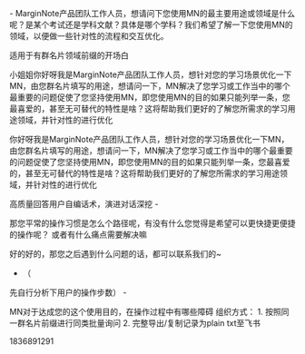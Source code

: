 \- MarginNote产品团队工作人员，想请问下您使用MN的最主要用途或领域是什么呢？是某个考试还是学科文献？具体是哪个学科？我们希望了解一下您使用MN的领域，以便做一些针对性的流程和交互优化。

适用于有群名片领域前缀的开场白  



小姐姐你好呀我是MarginNote产品团队工作人员，想针对您的学习场景优化一下MN，由您群名片填写的用途，想请问一下，MN解决了您学习或工作当中的哪个最重要的问题促使了您坚持使用MN，即您使用MN的目的如果只能列举一条，您最喜爱的，甚至无可替代的特性是啥？这将帮助我们更好的了解您所需求的学习用途领域，并针对性的进行优化 



你好呀我是MarginNote产品团队工作人员，想针对您的学习场景优化一下MN，由您群名片填写的用途，想请问一下，MN解决了您学习或工作当中的哪个最重要的问题促使了您坚持使用MN，即您使用MN的目的如果只能列举一条，您最喜爱的，甚至无可替代的特性是啥？这将帮助我们更好的了解您所需求的学习用途领域，并针对性的进行优化 



 高质量回答用户自编话术，演进对话深挖  -

 那您平常的操作习惯是怎么个路径呢，有没有什么您觉得是希望可以更快捷更便捷的操作呢？ 或者有什么痛点需要解决嘛



好的好的，那您之后遇到什么问题的话，都可以联系我们的~

   - （

先自行分析下用户的操作步数）  -

 MN对于达成您的这个使用目的，在操作过程中有哪些障碍 组织方式： 1. 按照同一群名片前缀进行同类批量询问 2. 完整导出/复制记录为plain txt至飞书











1836891291


